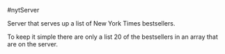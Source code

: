 #nytServer

Server that serves up a list of New York Times bestsellers.

To keep it simple there are only a list 20 of the bestsellers in an array that are  on the server.